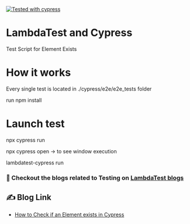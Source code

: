 <a href="https://github.com/DevExpress/testcafe">
   <img alt="Tested with cypress" src="https://img.shields.io/badge/cypress-dashboard-brightgreen.svg">
</a>

# LambdaTest and Cypress
Test Script for Element Exists


# How it works

Every single test is located in ./cypress/e2e/e2e_tests folder

run npm install

# Launch test

npx cypress run

npx cypress open -> to see window execution

lambdatest-cypress run

### :thought_balloon: Checkout the blogs related to Testing on [LambdaTest blogs](https://www.lambdatest.com/blog/author/enrique/)


## :writing_hand: Blog Link

- [How to Check if an Element exists in Cypress](https://www.lambdatest.com/blog//author/enrique)


